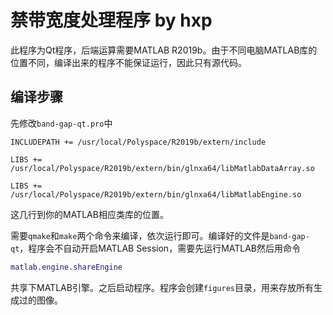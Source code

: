 # 禁带宽度处理程序 by hxp

此程序为Qt程序，后端运算需要MATLAB R2019b。由于不同电脑MATLAB库的位置不同，编译出来的程序不能保证运行，因此只有源代码。

## 编译步骤

先修改`band-gap-qt.pro`中

```
INCLUDEPATH += /usr/local/Polyspace/R2019b/extern/include

LIBS += /usr/local/Polyspace/R2019b/extern/bin/glnxa64/libMatlabDataArray.so

LIBS += /usr/local/Polyspace/R2019b/extern/bin/glnxa64/libMatlabEngine.so
```

这几行到你的MATLAB相应类库的位置。

需要`qmake`和`make`两个命令来编译，依次运行即可。编译好的文件是`band-gap-qt`，程序会不自动开启MATLAB Session，需要先运行MATLAB然后用命令

```matlab
matlab.engine.shareEngine
```

共享下MATLAB引擎。之后启动程序。程序会创建`figures`目录，用来存放所有生成过的图像。